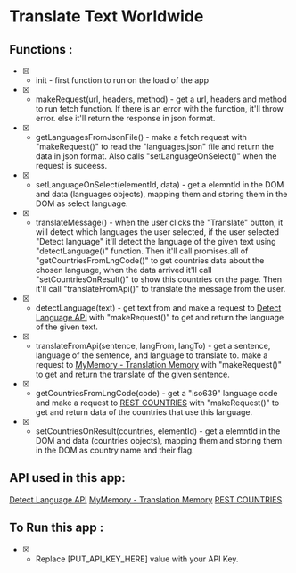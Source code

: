 

# Translate Text Worldwide

## Functions :
- [X] - init - first function to run on the load of the app
- [X] - makeRequest(url, headers, method) - get a url, headers and method to run fetch function. If there is an error with the function, it'll throw error. else it'll return the response in json format. 
- [X] - getLanguagesFromJsonFile() - make a fetch request with "makeRequest()" to read the "languages.json" file and return the data in json format. Also calls "setLanguageOnSelect()" when the request is suceess.
- [X] - setLanguageOnSelect(elementId, data) - get a elemntId in the DOM and data (languages objects), mapping them and storing them in the DOM as select language.
- [X] - translateMessage() - when the user clicks the "Translate" button, it will detect which languages the user selected, if the user selected "Detect language" it'll detect the language of the given text using "detectLanguage()" function. Then it'll call promises.all of "getCountriesFromLngCode()" to get countries data about the chosen language, when the data arrived it'll call "setCountriesOnResult()" to show this countries on the page. Then it'll call "translateFromApi()" to translate the message from the user.
- [X] - detectLanguage(text) - get text from and make a request to [Detect Language API](detectlanguage.com) with "makeRequest()" to get and return the language of the given text.
- [X] - translateFromApi(sentence, langFrom, langTo) - get a sentence, language of the sentence, and language to translate to. make a request to [MyMemory - Translation Memory](https://rapidapi.com/translated/api/mymemory-translation-memory) with "makeRequest()" to get and return the translate of the given sentence.
- [X] - getCountriesFromLngCode(code) - get a "iso639" language code and make a request to [REST COUNTRIES](https://restcountries.eu) with "makeRequest()" to get and return data of the countries that use this language.
- [X] - setCountriesOnResult(countries, elementId) - get a elemntId in the DOM and data (countries objects), mapping them and storing them in the DOM as country name and their flag.

## API used in this app:
[Detect Language API](detectlanguage.com)
[MyMemory - Translation Memory](https://rapidapi.com/translated/api/mymemory-translation-memory)
[REST COUNTRIES](https://restcountries.eu)


## To Run this app :
- [X] -  Replace [PUT_API_KEY_HERE] value with your API Key.